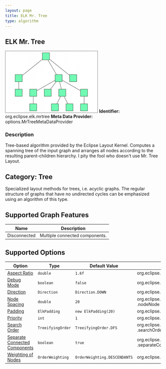 ```yaml
---
layout: page
title: ELK Mr. Tree
type: algorithm
---
```

## ELK Mr. Tree

![](images/org-eclipse-elk-mrtree_preview_tree.png)
**Identifier:** org.eclipse.elk.mrtree
**Meta Data Provider:** options.MrTreeMetaDataProvider

### Description

Tree-based algorithm provided by the Eclipse Layout Kernel. Computes a spanning tree of the input graph and arranges all nodes according to the resulting parent-children hierarchy. I pity the fool who doesn't use Mr. Tree Layout.

## Category: Tree

Specialized layout methods for trees, i.e. acyclic graphs. The regular structure of graphs that have no undirected cycles can be emphasized using an algorithm of this type.

## Supported Graph Features

Name | Description
----|----
Disconnected | Multiple connected components.

## Supported Options

Option | Type | Default Value | Identifier
----|----|----|----
[Aspect Ratio](org-eclipse-elk-aspectRatio) | `double` | `1.6f` | org&#8203;.eclipse&#8203;.elk&#8203;.aspectRatio
[Debug Mode](org-eclipse-elk-debugMode) | `boolean` | `false` | org&#8203;.eclipse&#8203;.elk&#8203;.debugMode
[Direction](org-eclipse-elk-direction) | `Direction` | `Direction.DOWN` | org&#8203;.eclipse&#8203;.elk&#8203;.direction
[Node Spacing](org-eclipse-elk-spacing-nodeNode) | `double` | `20` | org&#8203;.eclipse&#8203;.elk&#8203;.spacing&#8203;.nodeNode
[Padding](org-eclipse-elk-padding) | `ElkPadding` | `new ElkPadding(20)` | org&#8203;.eclipse&#8203;.elk&#8203;.padding
[Priority](org-eclipse-elk-priority) | `int` | `1` | org&#8203;.eclipse&#8203;.elk&#8203;.priority
[Search Order](org-eclipse-elk-mrtree-searchOrder) | `TreeifyingOrder` | `TreeifyingOrder.DFS` | org&#8203;.eclipse&#8203;.elk&#8203;.mrtree&#8203;.searchOrder
[Separate Connected Components](org-eclipse-elk-separateConnectedComponents) | `boolean` | `true` | org&#8203;.eclipse&#8203;.elk&#8203;.separateConnectedComponents
[Weighting of Nodes](org-eclipse-elk-mrtree-weighting) | `OrderWeighting` | `OrderWeighting.DESCENDANTS` | org&#8203;.eclipse&#8203;.elk&#8203;.mrtree&#8203;.weighting

